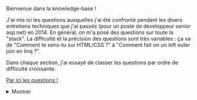 Bienvenue dans la knowledge-base !

J'ai mis ici les questions auxquelles j'ai été confronté pendant les divers entretiens techniques que j'ai passés (pour un poste de developpeur senior asp.net) en 2014. En général, on m'a posé des questions sur toute la "stack". La difficulté et la précision des questions sont très variables : ça va de "Comment te sens-tu sur HTML/CSS ?" à "Comment fait on un left outer join en linq ?".

Dans chaque section, j'ai essayé de classer les questions par ordre de difficulté croissante.

[Par ici les questions !](../../wiki)

<details>
<summary>Montrer</summary>
La directive using sert à éviter l'écriture d'un namespace qualifié dans un fichier pour chaque utilisation d'une de ses classes. On peut également créer un alias de ce namespace.
using peut également être utilisée dans un bloc de code pour assurer la bonne utilisation d'un type implémentant IDisposable.
</details>

